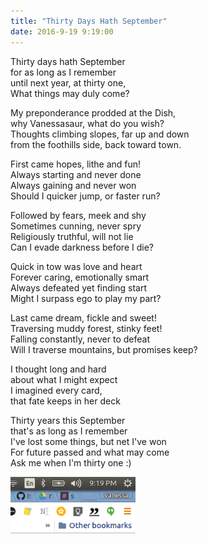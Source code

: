 ```yaml
---
title: "Thirty Days Hath September"
date: 2016-9-19 9:19:00
---
```


Thirty days hath September <br>
for as long as I remember <br>
until next year, at thirty one,<br>
What things may duly come? <br>

My preponderance prodded at the Dish, <br>
why Vanessasaur, what do you wish? <br>
Thoughts climbing slopes, far up and down <br>
from the foothills side, back toward town. <br>

First came hopes, lithe and fun! <br>
Always starting and never done <br>
Always gaining and never won <br>
Should I quicker jump, or faster run? <br>

Followed by fears, meek and shy <br>
Sometimes cunning, never spry <br>
Religiously truthful, will not lie <br>
Can I evade darkness before I die? <br>

Quick in tow was love and heart <br>
Forever caring, emotionally smart <br>
Always defeated yet finding start <br>
Might I surpass ego to play my part? <br>

Last came dream, fickle and sweet! <br>
Traversing muddy forest, stinky feet! <br>
Falling constantly, never to defeat <br>
Will I traverse mountains, but promises keep? <br>

I thought long and hard <br>
about what I might expect <br>
I imagined every card, <br>
that fate keeps in her deck <br>

Thirty years this September <br>
that's as long as I remember <br>
I've lost some things, but net I've won <br>
For future passed and what may come <br>
Ask me when I'm thirty one :) <br>

<div>
    <a href="/assets/images/posts/birthday/919.png" target="_blank"><img src="/assets/images/posts/birthday/919.png" style="width:200px"/></a>
</div><br>
